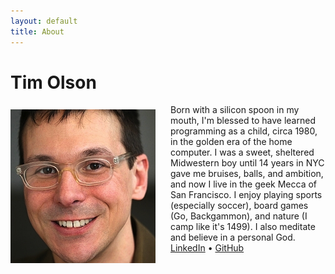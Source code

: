 ```yaml
---
layout: default
title: About
---
```


# Tim Olson
<img src='/i/portrait.png' style="float:left;margin-right:1.5rem;margin-top:.5rem;"/>
Born with a silicon spoon in my mouth, I'm blessed to have learned programming as a child, circa 1980, in the golden era of the home computer. I was a sweet, sheltered Midwestern boy until 14 years in NYC gave me bruises, balls, and ambition, and now I live in the geek Mecca of San Francisco. I enjoy playing sports (especially soccer), board games (Go, Backgammon), and nature (I camp like it's 1499). I also meditate and believe in a personal God.

<div class='container'>
<a href='{{linkedin}}'>LinkedIn</a> • <a href='{{github}}'>GitHub</a>
</div>
